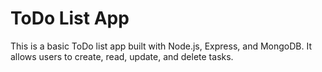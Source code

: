 # ToDo List App

This is a basic ToDo list app built with Node.js, Express, and MongoDB. It allows users to create, read, update, and delete tasks.

